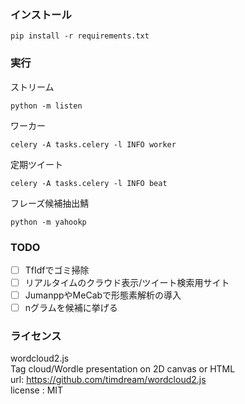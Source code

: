 ### インストール
```
pip install -r requirements.txt
```

### 実行
ストリーム
```
python -m listen
```
ワーカー
```
celery -A tasks.celery -l INFO worker
```
定期ツイート
```
celery -A tasks.celery -l INFO beat
```
フレーズ候補抽出鯖
```
python -m yahookp
```

### TODO

- [ ] TfIdfでゴミ掃除
- [ ] リアルタイムのクラウド表示/ツイート検索用サイト
- [ ] JumanppやMeCabで形態素解析の導入
- [ ] nグラムを候補に挙げる

### ライセンス

wordcloud2.js  
Tag cloud/Wordle presentation on 2D canvas or HTML  
url: https://github.com/timdream/wordcloud2.js  
license : MIT

